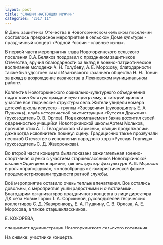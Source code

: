 ```yaml
---
layout: post
title: "СЛАВИМ НАСТОЯЩИХ МУЖЧИН"
categories: "2017 11"
---
```


В День защитника Отечества в Новогоркинском сельском поселении состоялось прекрасное мероприятие в сельском Доме культуры - праздничный концерт «Родной России - славные сыны».

В первой части мероприятия глава Новогоркинского сельского поселения С.А. Беляков поздравил с праздником защитников Отечества, вручил благодарности за вклад в военно-патриотическое воспитание молодежи А. Н. Голубеву, А. Е. Морозову, благодарности также был удостоен казак Ивановского казачьего общества Н. Н. Лонин за вклад в возрождение казачества в Лежневском муниципальном районе.

Коллектив Новогоркинского социально-культурного объединения  подготовил богатую праздничную программу, в которой приняли участие все творческие структуры села. Жители увидели номера детской школы искусств - группы «Звездочки» (руководитель Е. А. Пушкина), клуба исторической реконструкции «Русская Дружина» (руководитель О. В. Орлов). Под аккомпанемент баяна восхитил своей одаренностью учащийся Новогоркинской школы Артем Мольков, прочитав стих А. Г. Твардовского «Гармонь», овации продолжались даже когда исполнитель покинул сцену. Традиционно также прозвучали песни об Отечестве в исполнении народного хора «Русская Горница» (руководитель С. Д. Жаворонкова).

Во второй части концерта была показана зажигательная военно-спортивная сценка с участием старшеклассников Новогоркинской школы «Один день в армии», где инструктор физкультуры А. Е. Морозов в роли «прапорщика», и «новобранцы» в юмористической форме продемонстрировали трудности ратной службы.

Всё мероприятие оставило очень теплые впечатления. Все остались довольны, с мероприятия ушли радостными и счастливыми. Благодарим организаторов праздничного концерта в лице директора ДК села Новые Горки Т. А. Сорокиной, руководителей творческих коллективов С. Д. Жаворонкову, Е. А. Пушкину, О. В. Орлова, А. Е. Морозова, а также старшеклассников.

Е. КОКОРЕВА,

специалист администрации Новогоркинского сельского поселения

На снимке: участники концерта.


